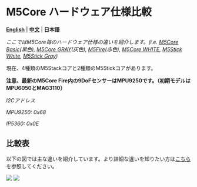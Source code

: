 # M5Core ハードウェア仕様比較

**[English](https://github.com/m5stack/M5-Schematic/blob/master/Core/hardware_diff_between_m5cores.md)** | **[中文](https://github.com/m5stack/M5-Schematic/blob/master/Core/hardware_diff_between_m5cores_zh_CN.md)** | **日本語**

*ここではM5Core毎のハードウェア仕様の違いを紹介します。(i.e. [M5Core Basic](https://docs.m5stack.com/#/ja/core/basic)(黒色), [M5Core GRAY](https://docs.m5stack.com/#/ja/core/gray)(灰色), [M5Fire](https://docs.m5stack.com/#/ja/core/fire)(赤色), [M5Core WHITE](https://docs.m5stack.com/#/ja/core/m5go_lite), [M5Stick White](https://docs.m5stack.com/#/ja/core/m5stick), [M5Stick Gray](https://docs.m5stack.com/#/ja/core/m5stick))*

現在、4種類のM5Stackコアと2種類のM5Stickコアがあります。

**注意、最新のM5Core Fire内の9DoFセンサーはMPU9250です。（初期モデルはMPU6050とMAG3110）**

*I2Cアドレス*

*MPU9250: 0x68*

*IP5360:  0x0E*

## 比較表

以下の図では主な違いを紹介しています。より詳細な違いを知りたい方は[こちら](https://shimo.im/sheets/qdPK9x6RCWQwc3WK/GZAfa)を参照してください。

<img src="https://github.com/m5stack/M5-Schematic/blob/master/Core/core_comparison_04.png">

<img src="https://github.com/m5stack/M5-Schematic/blob/master/Core/core_comparison_05.png">

<!-- <img src="https://github.com/m5stack/M5-Schematic/blob/master/Core/core_comparison.png">

## 1. M5Core BASIC

M5Core BASIC = 黒色Core（BASIC） + M5Core base

https://m5stack.github.io/m5-docs/#/ja/product_documents/m5stack-core/m5core_basic

<img src="https://github.com/m5stack/M5-Schematic/blob/master/Core/basic.jpg" width = "500" height = "500">

## 2. M5Core GRAY

M5Core GRAY = 灰色Core (GRAY) + M5Core base

https://m5stack.github.io/m5-docs/#/ja/product_documents/m5stack-core/m5core_gray

<img src="https://github.com/m5stack/M5-Schematic/blob/master/Core/gray.jpg" width = "500" height = "500">

## 3. M5Core WHITE

M5Core WHITE = 白色Core (WHITE) + M5Go base

https://m5stack.github.io/m5-docs/#/ja/product_documents/m5stack-core/m5core_white

<img src="https://github.com/m5stack/M5-Schematic/blob/master/Core/m5go.png" width = "500" height = "500">

## 4. M5Core FIRE

M5Core FIRE = 赤色Core (FIRE) + M5Go base

https://m5stack.github.io/m5-docs/#/ja/product_documents/m5stack-core/m5core_fire

<img src="https://github.com/m5stack/M5-Schematic/blob/master/Core/fire.jpg" width = "500" height = "500"> -->

